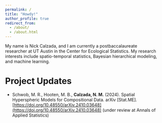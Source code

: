 ```yaml
---
permalink: /
title: "Howdy!"
author_profile: true
redirect_from: 
  - /about/
  - /about.html
---
```


My name is Nick Calzada, and I am currently a postbaccalaureate researcher at UT Austin in the Center for Ecological Statistics. My research interests include spatio-temporal statistics, Bayesian hierarchical modeling, and machine learning.

Project Updates
======

- Schwob, M. R., Hooten, M. B., **Calzada, N. M.** (2024). Spatial Hyperspheric Models for Compositional
Data. arXiv [Stat.ME]. [https://doi.org/10.48550/arXiv.2410.03648](https://doi.org/10.48550/arXiv.2410.03648) (under review at Annals of Applied
Statistics)
